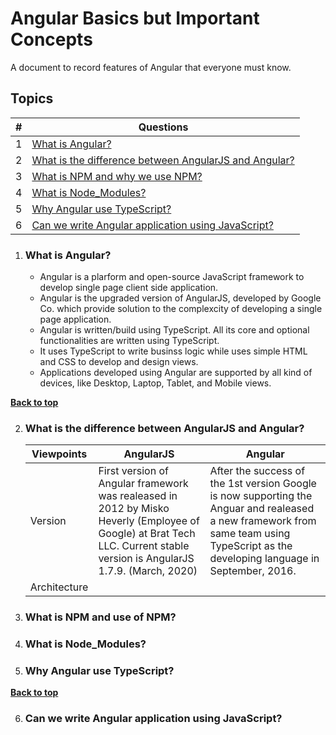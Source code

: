 # Angular Basics but Important Concepts

A document to record features of Angular that everyone must know.

## Topics
| # | Questions |
| - | ------ |
| 1 | [What is Angular?](#what-is-angular) |
| 2 | [What is the difference between AngularJS and Angular?](#what-is-the-difference-between-angularjs-and-angular) |
| 3 | [What is NPM and why we use NPM?](#what-is-npm-and-why-we-use-npm) |
| 4 | [What is Node_Modules?](#what-is-node_modules) |
| 5 | [Why Angular use TypeScript?](#why-angular-use-typescript) |
| 6 | [Can we write Angular application using JavaScript?](#can-we-write-angular-application-using-javascript) |

 
1. ### What is Angular?

	* Angular is a plarform and open-source JavaScript framework to develop single page client side application.
	* Angular is the upgraded version of AngularJS, developed by Google Co. which provide solution to the complexcity of developing a single page application.
	* Angular is written/build using TypeScript. All its core and optional functionalities are written using TypeScript.
	* It uses TypeScript to write businss logic while uses simple HTML and CSS to develop and design views.
	* Applications developed using Angular are supported by all kind of devices, like Desktop, Laptop, Tablet, and Mobile views.

**[Back to top](#topics)**

2. ### What is the difference between AngularJS and Angular?

	| Viewpoints | AngularJS | Angular |
	| ---------- | --------- | ------- |
	| Version | First version of Angular framework was realeased in 2012 by Misko Heverly (Employee of Google) at Brat Tech LLC. Current stable version is AngularJS 1.7.9. (March, 2020) | After the success of the 1st version Google is now supporting the Anguar and realeased a new framework from same team using TypeScript as the developing language in September, 2016.|
	| Architecture |  |  |

3. ### What is NPM and use of NPM?

4. ### What is Node_Modules?

5. ### Why Angular use TypeScript?

	

**[Back to top](#topics)**

6. ### Can we write Angular application using JavaScript?
